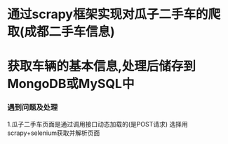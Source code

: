 # 通过scrapy框架实现对瓜子二手车的爬取(成都二手车信息)
# 获取车辆的基本信息,处理后储存到MongoDB或MySQL中


### 遇到问题及处理

1.瓜子二手车页面是通过调用接口动态加载的(是POST请求)
选择用scrapy+selenium获取并解析页面

